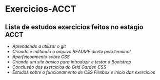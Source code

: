 # Exercicios-ACCT
## Lista de estudos exercicios feitos no estagio ACCT

- *Aprendendo a utilizar o git*
- *Criando e editando o arquivo README direto pelo terminal*
- *Aperfeiçoamento sobre CSS*
- *Criando um site basico para introduzir e testar o Bootstrap*
- *Conclusão dos exercicios do Grid Garden CSS*
- *Estudos sobre o funcionamento de CSS Flexbox e inicio dos exercicios*